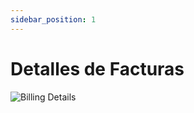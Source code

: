 ```yaml
---
sidebar_position: 1
---
```


# Detalles de Facturas

![Billing Details](/img/store-usuario/Billing-details-1.png)
